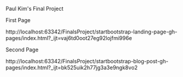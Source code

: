 Paul Kim's Final Project

First Page

http://localhost:63342/FinalsProject/startbootstrap-landing-page-gh-pages/index.html?_ijt=vaj6td0oot27eg92lojfmi996e


Second Page

http://localhost:63342/FinalsProject/startbootstrap-blog-post-gh-pages/index.html?_ijt=bk525uik2h77jg3a3e9ngk8vo2